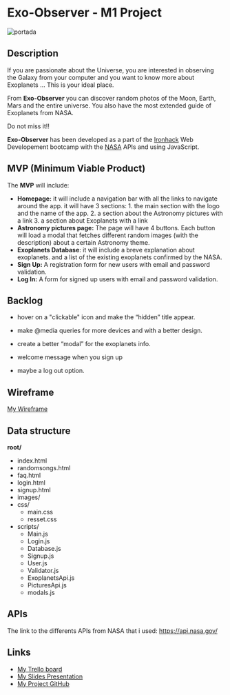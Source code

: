 <h1>Exo-Observer - M1 Project</h1>

![portada](../images/portada.png)

<h2>Description</h2>

If you are passionate about the Universe, you are interested in observing the Galaxy from your computer and you want to know more about Exoplanets ... This is your ideal place.

From **Exo-Observer** you can discover random photos of the Moon, Earth, Mars and the entire universe. You also have the most extended guide of Exoplanets from NASA.

Do not miss it!!

**Exo-Observer** has been developed as a part of the [Ironhack](https://www.ironhack.com/es/desarrollo-web/barcelona?utm_source=google-sea&utm_medium=cpc&utm_campaign=BCN_app_campus_brand_GA_ES&utm_term={keywords}&gclid=Cj0KCQjwo6D4BRDgARIsAA6uN19LKsx0pvTH-iUz-RfrGakzau9RGdhJaixWuX32X92njICzz66RYbAaAncuEALw_wcB) Web Developement bootcamp with the [NASA](https://api.nasa.gov/) APIs and using JavaScript.

<h2>MVP (Minimum Viable Product)</h2>

The **MVP** will include:

- **Homepage:** it will include a navigation bar with all the links to navigate around the app. it will have 3 sections: 1. the main section with the logo and the name of the app. 2. a section about the Astronomy pictures with a link 3. a section about Exoplanets with a link
- **Astronomy pictures page:** The page will have 4 buttons. Each button will load a modal that fetches different random images (with the description) about a certain Astronomy theme.
- **Exoplanets Database**: it will include a breve explanation about exoplanets. and a list of the existing exoplanets confirmed by the NASA.
- **Sign Up:** A registration form for new users with email and password validation.
- **Log In:** A form for signed up users with email and password validation.

<h2>Backlog</h2>

- hover on a "clickable" icon and make the “hidden” title appear.

- make @media queries for more devices and with a better design.

- create a better “modal” for the exoplanets info.

- welcome message when you sign up

- maybe a log out option.

<h2>Wireframe</h2>

[My Wireframe](https://drive.google.com/file/d/1KiqVaQ5-0t4DR8y4PhfQF9i25zsO-isE/view?usp=sharing)

<h2>Data structure</h2>

**root/**

- index.html
- randomsongs.html
- faq.html
- login.html
- signup.html
- images/
- css/
  - main.css
  - resset.css
- scripts/
  - Main.js
  - Login.js
  - Database.js
  - Signup.js
  - User.js
  - Validator.js
  - ExoplanetsApi.js
  - PicturesApi.js
  - modals.js

<h2>APIs</h2>

The link to the differents APIs from NASA that i used: https://api.nasa.gov/

<h2>Links</h2>

- [My Trello board](https://trello.com/b/u1JTiMkp/project-1-exo-observer)
- [My Slides Presentation](https://docs.google.com/presentation/d/1F9Ucbiv-gsfCoGNp3I3D3HETXIImj_KrgsTheWoZOoc/edit?usp=sharing)
- [My Project GitHub](https://murkhunting.github.io/Project-1-/)
